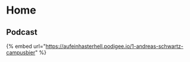 # Home

## Podcast

{% embed url="https://aufeinhasterhell.podigee.io/1-andreas-schwartz-campusbier" %}



